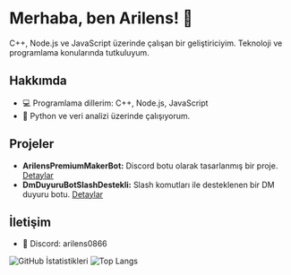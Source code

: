 # Merhaba, ben Arilens! 👋
C++, Node.js ve JavaScript üzerinde çalışan bir geliştiriciyim. Teknoloji ve programlama konularında tutkuluyum.

## Hakkımda
- 💻 Programlama dillerim: C++, Node.js, JavaScript
- 🌱 Python ve veri analizi üzerinde çalışıyorum.

## Projeler
- **ArilensPremiumMakerBot:** Discord botu olarak tasarlanmış bir proje. [Detaylar](https://github.com/ArilensOfficial/ArilensPremiumMakerBot)
- **DmDuyuruBotSlashDestekli:** Slash komutları ile desteklenen bir DM duyuru botu. [Detaylar](https://github.com/ArilensOfficial/DmDuyuruBotSlashDestekli)

## İletişim
- 💬 Discord: arilens0866

![GitHub İstatistikleri](https://github-readme-stats.vercel.app/api?username=ArilensOfficial&show_icons=true&theme=radical)
![Top Langs](https://github-readme-stats.vercel.app/api/top-langs/?username=ArilensOfficial&layout=compact&theme=radical)

